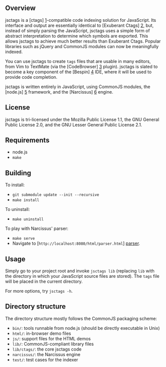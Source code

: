Overview
--------
jsctags is a [ctags] [1]-compatible code indexing solution for JavaScript. Its
interface and output are essentially identical to [Exuberant Ctags] [2], but,
instead of simply parsing the JavaScript, jsctags uses a simple form of
abstract interpretation to determine which symbols are exported. This allows
jsctags to achieve much better results than Exuberant Ctags. Popular libraries
such as jQuery and CommonJS modules can now be meaningfully indexed.

You can use jsctags to create `tags` files that are usable in many editors,
from Vim to TextMate (via the [CodeBrowser] [3] plugin). jsctags is slated to
become a key component of the [Bespin] [4] IDE, where it will be used to
provide code completion.

jsctags is written entirely in JavaScript, using CommonJS modules, the
[node.js] [5] framework, and the [Narcissus] [6] engine.

License
-------
jsctags is tri-licensed under the Mozilla Public License 1.1, the GNU General
Public License 2.0, and the GNU Lesser General Public License 2.1.

Requirements
------------
* node.js
* `make`

Building
--------
To install:

* `git submodule update --init --recursive`
* `make install`

To uninstall:

* `make uninstall`

To play with Narcissus' parser:

* `make serve`
* Navigate to [`http://localhost:8080/html/parser.html`] [parser].

Usage
-----
Simply go to your project root and invoke `jsctags lib` (replacing `lib` with
the directory in which your JavaScript source files are stored). The `tags`
file will be placed in the current directory.

For more options, try `jsctags -h`.

Directory structure
-------------------
The directory structure mostly follows the CommonJS packaging scheme:

* `bin/`: tools runnable from node.js (should be directly executable in Unix)
* `html/`: in-browser demo files
* `js/`: support files for the HTML demos
* `lib/`: CommonJS-compliant library files
* `lib/ctags/`: the core jsctags code
* `narcissus/`: the Narcissus engine
* `test/`: test cases for the indexer

[1]: http://en.wikipedia.org/wiki/Ctags
[2]: http://ctags.sourceforge.net/
[3]: http://www.cocoabits.com/TmCodeBrowser/
[4]: http://mozillalabs.com/bespin/
[5]: http://nodejs.org/
[6]: http://mxr.mozilla.org/mozilla/source/js/narcissus/

[parser]: http://localhost:8080/html/parser.html

